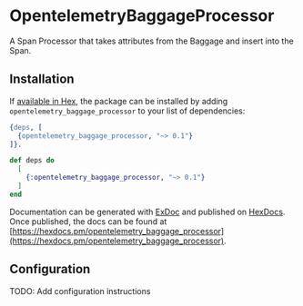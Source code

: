 # OpentelemetryBaggageProcessor

A Span Processor that takes attributes from the Baggage and insert into the Span.

## Installation

If [available in Hex](https://hex.pm/docs/publish), the package can be installed
by adding `opentelemetry_baggage_processor` to your list of dependencies:

```erlang
{deps, [
  {opentelemetry_baggage_processor, "~> 0.1"}
]}.
```

```elixir
def deps do
  [
    {:opentelemetry_baggage_processor, "~> 0.1"}
  ]
end
```

Documentation can be generated with [ExDoc](https://github.com/elixir-lang/ex_doc)
and published on [HexDocs](https://hexdocs.pm). Once published, the docs can
be found at [https://hexdocs.pm/opentelemetry_baggage_processor](https://hexdocs.pm/opentelemetry_baggage_processor).

## Configuration

TODO: Add configuration instructions

